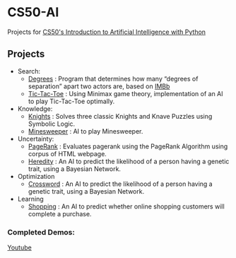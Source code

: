 # CS50-AI

Projects for [CS50's Introduction to Artificial Intelligence with Python](http://cs50.harvard.edu/ai/)

## Projects
  - Search:
    - [Degrees](./degrees/) : Program that determines how many “degrees of separation” apart two actors are, based on [IMBb](https://imdb.com)
    - [Tic-Tac-Toe](./tictactoe/) : Using Minimax game theory, implementation of an AI to play Tic-Tac-Toe optimally.
  - Knowledge:
    - [Knights](./knights/) : Solves three classic Knights and Knave Puzzles using Symbolic Logic.
    - [Minesweeper](./minesweeper/) : AI to play Minesweeper.
  - Uncertainty:
    - [PageRank](./pagerank/) : Evaluates pagerank using the PageRank Algorithm using corpus of HTML webpage.
    - [Heredity](./heredity/) : An AI to predict the likelihood of a person having a genetic trait, using a Bayesian Network.
  - Optimization
    - [Crossword](./crossword/) : An AI to predict the likelihood of a person having a genetic trait, using a Bayesian Network.
  - Learning
    - [Shopping](./shopping/) : An AI to predict whether online shopping customers will complete a purchase.


### Completed Demos:
[Youtube](https://www.youtube.com/playlist?list=PLBk9oZ4AUb2sBAk5qfRq1UgUiEH7ixD-Q)

